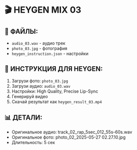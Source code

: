 # 🎬 HEYGEN MIX 03

## 📁 ФАЙЛЫ:
- `audio_03.wav` - аудио трек
- `photo_03.jpg` - фотография
- `heygen_instruction.json` - настройки

## 🚀 ИНСТРУКЦИЯ ДЛЯ HEYGEN:
1. Загрузи фото: `photo_03.jpg`
2. Загрузи аудио: `audio_03.wav`
3. Настройки: High Quality, Precise Lip-Sync
4. Генерируй видео
5. Скачай результат как `heygen_result_03.mp4`

## 📊 ДЕТАЛИ:
- Оригинальное аудио: track_02_rap_5sec_012_55s-60s.wav
- Оригинальное фото: photo_02_2025-05-27 02.27.10.jpg
- Длительность: 5 сек
